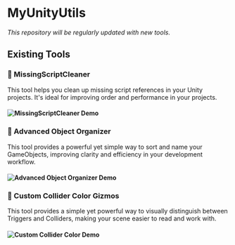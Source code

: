 # MyUnityUtils

*This repository will be regularly updated with new tools.*

## Existing Tools

### 🧹 MissingScriptCleaner
This tool helps you clean up missing script references in your Unity projects. It's ideal for improving order and performance in your projects.
#### ![MissingScriptCleaner Demo](https://media.giphy.com/media/v1.Y2lkPTc5MGI3NjExM3JqNmt6Y2QzbGpidzFjempydDFyNnBzZ2J3NW5vN2swbmVkb3MycSZlcD12MV9pbnRlcm5hbF9naWZfYnlfaWQmY3Q9Zw/lTTNIDGl8TKWRmCbt9/giphy.gif)

### 🌟 Advanced Object Organizer
This tool provides a powerful yet simple way to sort and name your GameObjects, improving clarity and efficiency in your development workflow.
#### ![Advanced Object Organizer Demo](https://media.giphy.com/media/v1.Y2lkPTc5MGI3NjExMW40aG5wbHNiem1ncWFjbjRyemc4cXY1cDI1OXFseXIyc200eW8zMiZlcD12MV9pbnRlcm5hbF9naWZfYnlfaWQmY3Q9Zw/lSBju4cqADIZNEpWA7/giphy.gif)

### 🌟 Custom Collider Color Gizmos
This tool provides a simple yet powerful way to visually distinguish between Triggers and Colliders, making your scene easier to read and work with.
#### ![Custom Collider Color Demo](https://media4.giphy.com/media/v1.Y2lkPTc5MGI3NjExcDVtd2U1cnk4ajczandlenQ0bW5kZHVzMnN5dTgxbTh2MmV2d2hwaiZlcD12MV9pbnRlcm5hbF9naWZfYnlfaWQmY3Q9Zw/pnXUzCctUYKwgCHwfa/giphy.gif)
